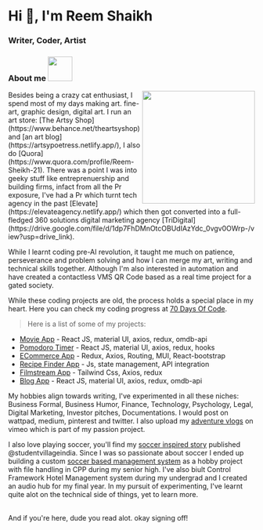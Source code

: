 <h1 align="left">Hi 👋, I'm Reem Shaikh</h1>
<h3 align="left">Writer, Coder, Artist</h3>

<!-- <p align="left"> <a href="https://twitter.com/reemshakes" target="blank"><img src="https://img.shields.io/twitter/follow/reemshakes?logo=twitter&style=for-the-badge" alt="reemshakes" /></a> </p>
 -->
### About me <img src="https://media.giphy.com/media/mGcNjsfWAjY5AEZNw6/giphy.gif" width="50">
<img align='right' src="https://media.giphy.com/media/ieyl9zmCjO4b4t6qoY/giphy.gif" width="230">
Besides being a crazy cat enthusiast, I spend most of my days making art. fine-art, graphic design, digital art. I run an art store: [The Artsy Shop](https://www.behance.net/theartsyshop) and [an art blog](https://artsypoetress.netlify.app/), I also do [Quora](https://www.quora.com/profile/Reem-Sheikh-21). There was a point I was into geeky stuff like entreprenuership and building firms, infact from all the Pr exposure, I've had a Pr which turnt tech agency in the past [Elevate](https://elevateagency.netlify.app/) which then got converted into a full-fledged 360 solutions digital marketing agency [TriDigital]  (https://drive.google.com/file/d/1dp7FhDMnOtcOBUdIAzYdc_0vgv0OWrp-/view?usp=drive_link).  

While I learnt coding pre-AI revolution, it taught me much on patience, perseverance and problem solving and how I can merge my art, writing and technical skills together. Although I'm also interested in automation and have created a contactless VMS QR Code based as a real time project for a gated society. 

While these coding projects are old, the process holds a special place in my heart.
Here you can check my coding progress at [70 Days Of Code](https://github.com/reem-shaikh/70DaysOfCode). 

> Here is a list of some of my projects:
- [Movie App](https://angry-villani-ca483a.netlify.app/) - React JS, material UI, axios, redux, omdb-api 
- [Pomodoro Timer](https://reem-shaikh.github.io/pomodorotimer-app/) -  React JS, material UI, axios, redux, hooks
- [ECommerce App](https://addtocartfunctionality.netlify.app/) - Redux, Axios, Routing, MUI, React-bootstrap
- [Recipe Finder App](https://jolly-dusk-104626.netlify.app/) - Js, state management, API integration
- [Filmstream App](https://roaring-mousse-84007a.netlify.app/) - Tailwind Css, Axios, redux
- [Blog App](https://singular-crumble-2cc32d.netlify.app/) - React JS, material UI, axios, redux, omdb-api 

My hobbies align towards writing, I've experimented in all these niches: Business Formal, Business Humor, Finance, Technology, Psychology, Legal, Digital Marketing, Investor pitches, Documentations. I would post on wattpad, medium, pinterest and twitter. I also upload my [adventure vlogs](https://vimeo.com/reemsheikh) on vimeo which is part of my passion project. 

I also love playing soccer, you'll find my [soccer inspired story](https://www.instagram.com/p/BxrP0kbDFMZ/) published @studentvillageindia. Since I was so passionate about soccer I ended up building a custom [soccer based management system](https://github.com/reem-shaikh/c-project) as a hobby project with file handling in CPP during my senior high. I've also biult Control Framework Hotel Management system during my undergrad and I created an audio hub for my final year.
In my pursuit of experimenting, I've learnt quite alot on the technical side of things, yet to learn more.

<br>
And if you're here, dude you read alot. okay signing off! 
<br>

